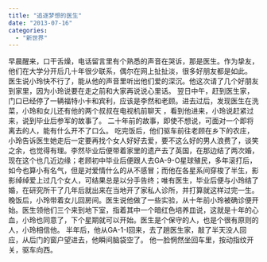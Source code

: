 ```yaml
---
title: "追逐梦想的医生"
date: "2013-07-16"
categories: 
  - "新世界"
---
```


早晨醒来，口干舌燥，电话留言里有个熟悉的声音在哭诉，那是医生。作为挚友，他们在大学分开后几十年很少联系，偶尔在网上扯扯淡，很多好朋友都是如此。 医生说小玲快不行了，能从他的声音里听出他们爱的深沉。他这次请了几个好朋友到家里，因为小玲说要在走之前和大家再说说心里话。 翌日中午，赶到医生家，门口已经停了一辆福特小卡和宾利，应该是李然和老顾。进去过后，发现医生在洗菜，小玲和女儿还有他的两个叔叔在电视机前聊天 ，看到他进来，小玲说赶紧过来，说到毕业后参军的故事了。 二十年前的故事，即使不想说，可面对一个即将离去的人，能有什么开不了口么。 吃完饭后，他们驱车前往老顾在乡下的农庄，小玲告诉医生她走后一定要再找个女人好好去爱，要不这么好的男人浪费了，谈笑之余，也觉得有理。李然毕业后便带着家里的遗产去了英国，在那边结了两次婚，现在这个也几近边缘；老顾初中毕业后便跟人去GA-9-O星球殖民，多年滚打后，如今也算小有名气，但是对爱情什么的从不感冒；而他在各星系间穿梭了半生，影影绰绰爱上过几个女人，可结果总是以分手告终；唯有医生，毕业后便与小玲结了婚，在研究所干了几年后就出来在当地开了家私人诊所，并打算就这样过完一生。 晚饭后，小玲带着女儿回房间。医生说他做了一些实验，从十年前小玲被确诊便开始。医生领他们三个来到地下室，指着其中一个暗红色培养皿说，这就是十年的心血，小玲也同意了，下个星期就可以开始。医生是个保守的人，也是个很有原则的人，小玲相信他。 半年后，他从GA-1-I回来，去了趟医生家，敲了半天没人回应，从后门的窗户望进去，他瞬间脑袋空了。 他一脸惘然坐回车里，按动指纹开关，驱车向西。

